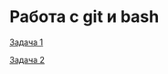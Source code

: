 # Работа с git и bash

[Задача 1](https://github.com/ZzzYouth/git_bash/blob/main/bash1.txt.txt)

[Задача 2](https://github.com/ZzzYouth/git_bash/blob/main/bash2.txt.txt)
